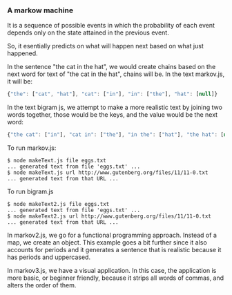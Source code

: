 ### A markow machine

It is a sequence of possible events in which the probability of each event depends only on the state attained in the previous event.

So, it esentially predicts on what will happen next based on what just happened.

In the sentence "the cat in the hat", we would create chains based on the next word
 for text of "the cat in the hat", chains will be.
 In the text markov.js, it will be:
 ```js
 {"the": ["cat", "hat"], "cat": ["in"], "in": ["the"], "hat": [null]} 
 ```
 In the text bigram js, we attempt to make a more realistic text by joining two words together, those would be the keys, and the value would be the next word:

  ```js
  {"the cat": ["in"], "cat in": ["the"], "in the": ["hat"], "the hat": [null]}
  ```

  To run markov.js:
  ```
 $ node makeText.js file eggs.txt
... generated text from file 'eggs.txt' ...
$ node makeText.js url http://www.gutenberg.org/files/11/11-0.txt
... generated text from that URL ...

  ```

  To run bigram.js
  ```
 $ node makeText2.js file eggs.txt
... generated text from file 'eggs.txt' ...
$ node makeText2.js url http://www.gutenberg.org/files/11/11-0.txt
... generated text from that URL ...

 ```

  In markov2.js, we go for a functional programming approach. Instead of a map, we create an object. This example goes a bit further since it also accounts for periods and it generates a sentence that is realistic because it has periods and uppercased.

  In markov3.js, we have a visual application. In this case, the application is more basic, or beginner friendly, because it strips all words of commas, and alters the order of them.